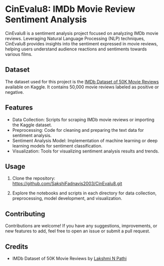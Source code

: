 # CinEvalu8: IMDb Movie Review Sentiment Analysis

CinEvalu8 is a sentiment analysis project focused on analyzing IMDb movie reviews. Leveraging Natural Language Processing (NLP) techniques, CinEvalu8 provides insights into the sentiment expressed in movie reviews, helping users understand audience reactions and sentiments towards various films.

## Dataset
The dataset used for this project is the [IMDb Dataset of 50K Movie Reviews](https://www.kaggle.com/lakshmi25npathi/imdb-dataset-of-50k-movie-reviews) available on Kaggle. It contains 50,000 movie reviews labeled as positive or negative.

## Features
- Data Collection: Scripts for scraping IMDb movie reviews or importing the Kaggle dataset.
- Preprocessing: Code for cleaning and preparing the text data for sentiment analysis.
- Sentiment Analysis Model: Implementation of machine learning or deep learning models for sentiment classification.
- Visualization: Tools for visualizing sentiment analysis results and trends.

## Usage
1. Clone the repository:
https://github.com/SakshiFadnavis2003/CinEvalu8.git

2. Explore the notebooks and scripts in each directory for data collection, preprocessing, model development, and visualization.

## Contributing
Contributions are welcome! If you have any suggestions, improvements, or new features to add, feel free to open an issue or submit a pull request.

## Credits
- IMDb Dataset of 50K Movie Reviews by [Lakshmi N Pathi](https://www.kaggle.com/lakshmi25npathi)
